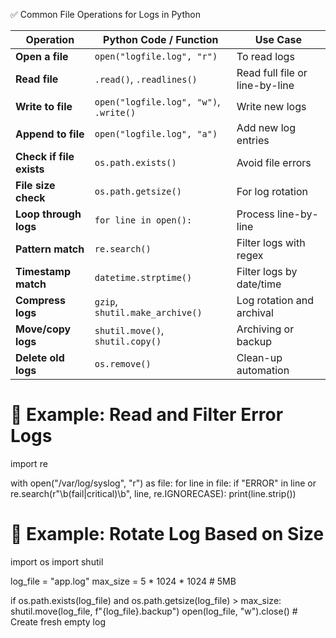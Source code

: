 

✅ Common File Operations for Logs in Python

| Operation                | Python Code / Function                 | Use Case                       |
| ------------------------ | -------------------------------------- | ------------------------------ |
| **Open a file**          | `open("logfile.log", "r")`             | To read logs                   |
| **Read file**            | `.read()`, `.readlines()`              | Read full file or line-by-line |
| **Write to file**        | `open("logfile.log", "w")`, `.write()` | Write new logs                 |
| **Append to file**       | `open("logfile.log", "a")`             | Add new log entries            |
| **Check if file exists** | `os.path.exists()`                     | Avoid file errors              |
| **File size check**      | `os.path.getsize()`                    | For log rotation               |
| **Loop through logs**    | `for line in open():`                  | Process line-by-line           |
| **Pattern match**        | `re.search()`                          | Filter logs with regex         |
| **Timestamp match**      | `datetime.strptime()`                  | Filter logs by date/time       |
| **Compress logs**        | `gzip`, `shutil.make_archive()`        | Log rotation and archival      |
| **Move/copy logs**       | `shutil.move()`, `shutil.copy()`       | Archiving or backup            |
| **Delete old logs**      | `os.remove()`                          | Clean-up automation            |

# 🔧 Example: Read and Filter Error Logs
import re

with open("/var/log/syslog", "r") as file:
    for line in file:
        if "ERROR" in line or re.search(r"\b(fail|critical)\b", line, re.IGNORECASE):
            print(line.strip())

# 🔁 Example: Rotate Log Based on Size
import os
import shutil

log_file = "app.log"
max_size = 5 * 1024 * 1024  # 5MB

if os.path.exists(log_file) and os.path.getsize(log_file) > max_size:
    shutil.move(log_file, f"{log_file}.backup")
    open(log_file, "w").close()  # Create fresh empty log


